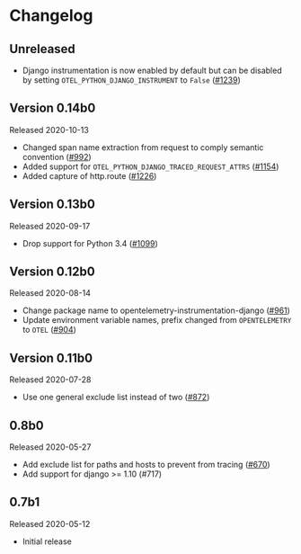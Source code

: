 # Changelog

## Unreleased

- Django instrumentation is now enabled by default but can be disabled by setting `OTEL_PYTHON_DJANGO_INSTRUMENT` to `False` ([#1239](https://github.com/open-telemetry/opentelemetry-python/pull/1239))

## Version 0.14b0

Released 2020-10-13

- Changed span name extraction from request to comply semantic convention ([#992](https://github.com/open-telemetry/opentelemetry-python/pull/992)) 
- Added support for `OTEL_PYTHON_DJANGO_TRACED_REQUEST_ATTRS` ([#1154](https://github.com/open-telemetry/opentelemetry-python/pull/1154))
- Added capture of http.route ([#1226](https://github.com/open-telemetry/opentelemetry-python/issues/1226))

## Version 0.13b0

Released 2020-09-17

- Drop support for Python 3.4
  ([#1099](https://github.com/open-telemetry/opentelemetry-python/pull/1099))

## Version 0.12b0

Released 2020-08-14

- Change package name to opentelemetry-instrumentation-django
  ([#961](https://github.com/open-telemetry/opentelemetry-python/pull/961))
- Update environment variable names, prefix changed from `OPENTELEMETRY` to `OTEL` ([#904](https://github.com/open-telemetry/opentelemetry-python/pull/904))

## Version 0.11b0

Released 2020-07-28

- Use one general exclude list instead of two ([#872](https://github.com/open-telemetry/opentelemetry-python/pull/872))

## 0.8b0

Released 2020-05-27

- Add exclude list for paths and hosts to prevent from tracing
  ([#670](https://github.com/open-telemetry/opentelemetry-python/pull/670))
- Add support for django >= 1.10 (#717)

## 0.7b1

Released 2020-05-12

- Initial release

